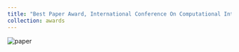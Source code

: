 ```yaml
---
title: "Best Paper Award, International Conference On Computational Intelligence & Data Science."
collection: awards
---
```


![paper]("https://parasnaren.github.io/images/paper.jpg")
